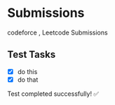 # Submissions
codeforce , Leetcode Submissions

## Test Tasks
- [x] do this
- [x] do that

Test completed successfully! ✅
